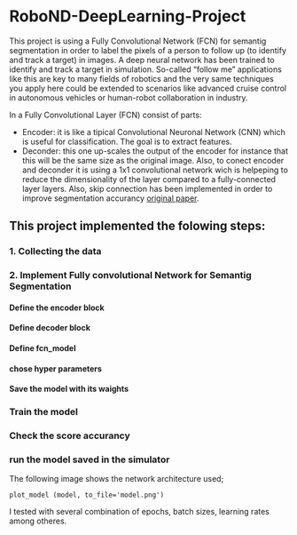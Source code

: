 # RoboND-DeepLearning-Project
This project is using a Fully Convolutional Network (FCN) for semantig segmentation  in order to label the pixels of a person to follow  up (to identify and track a target) in images. A  deep neural network  has been trained to identify and track a target in simulation. So-called “follow me” applications like this are key to many fields of robotics and the very same techniques you apply here could be extended to scenarios like advanced cruise control in autonomous vehicles or human-robot collaboration in industry.

In a Fully Convolutional Layer (FCN) consist of  parts:
* Encoder: it is like a tipical Convolutional Neuronal Network (CNN) which is useful for classification. The goal is to extract features.
* Deconder: this one up-scales  the output of the encoder for instance that this will be the same size as the original image.
Also, to conect encoder and deconder it is using a 1x1 convolutional network wich is helpeping to reduce the dimensionality of the layer compared to a fully-connected layer layers. Also, skip connection has been implemented in order to improve segmentation accurancy [original paper](https://people.eecs.berkeley.edu/~jonlong/long_shelhamer_fcn.pdf).

## This project implemented the folowing steps:
### 1. Collecting the data 
### 2. Implement Fully convolutional Network for Semantig Segmentation
#### Define the encoder block
#### Define decoder block
#### Define fcn_model
#### chose hyper parameters
#### Save the model with its waights
### Train the model 
### Check the score accurancy
### run  the model saved in the simulator



The following image shows the network architecture used;
```
plot_model (model, to_file='model.png')
```

I tested with several combination of epochs, batch sizes, learning rates among otheres.
